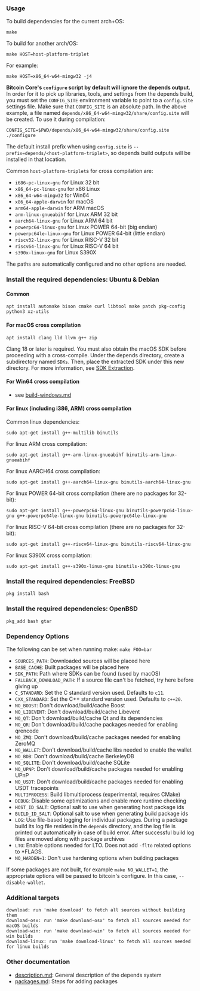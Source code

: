 ### Usage

To build dependencies for the current arch+OS:

    make

To build for another arch/OS:

    make HOST=host-platform-triplet

For example:

    make HOST=x86_64-w64-mingw32 -j4

**Bitcoin Core's `configure` script by default will ignore the depends output.** In
order for it to pick up libraries, tools, and settings from the depends build,
you must set the `CONFIG_SITE` environment variable to point to a `config.site` settings file.
Make sure that `CONFIG_SITE` is an absolute path.
In the above example, a file named `depends/x86_64-w64-mingw32/share/config.site` will be
created. To use it during compilation:

    CONFIG_SITE=$PWD/depends/x86_64-w64-mingw32/share/config.site ./configure

The default install prefix when using `config.site` is `--prefix=depends/<host-platform-triplet>`,
so depends build outputs will be installed in that location.

Common `host-platform-triplet`s for cross compilation are:

- `i686-pc-linux-gnu` for Linux 32 bit
- `x86_64-pc-linux-gnu` for x86 Linux
- `x86_64-w64-mingw32` for Win64
- `x86_64-apple-darwin` for macOS
- `arm64-apple-darwin` for ARM macOS
- `arm-linux-gnueabihf` for Linux ARM 32 bit
- `aarch64-linux-gnu` for Linux ARM 64 bit
- `powerpc64-linux-gnu` for Linux POWER 64-bit (big endian)
- `powerpc64le-linux-gnu` for Linux POWER 64-bit (little endian)
- `riscv32-linux-gnu` for Linux RISC-V 32 bit
- `riscv64-linux-gnu` for Linux RISC-V 64 bit
- `s390x-linux-gnu` for Linux S390X

The paths are automatically configured and no other options are needed.

### Install the required dependencies: Ubuntu & Debian

#### Common

    apt install automake bison cmake curl libtool make patch pkg-config python3 xz-utils

#### For macOS cross compilation

    apt install clang lld llvm g++ zip

Clang 18 or later is required. You must also obtain the macOS SDK before
proceeding with a cross-compile. Under the depends directory, create a
subdirectory named `SDKs`. Then, place the extracted SDK under this new directory.
For more information, see [SDK Extraction](../contrib/macdeploy/README.md#sdk-extraction).

#### For Win64 cross compilation

- see [build-windows.md](../doc/build-windows.md#cross-compilation-for-ubuntu-and-windows-subsystem-for-linux)

#### For linux (including i386, ARM) cross compilation

Common linux dependencies:

    sudo apt-get install g++-multilib binutils

For linux ARM cross compilation:

    sudo apt-get install g++-arm-linux-gnueabihf binutils-arm-linux-gnueabihf

For linux AARCH64 cross compilation:

    sudo apt-get install g++-aarch64-linux-gnu binutils-aarch64-linux-gnu

For linux POWER 64-bit cross compilation (there are no packages for 32-bit):

    sudo apt-get install g++-powerpc64-linux-gnu binutils-powerpc64-linux-gnu g++-powerpc64le-linux-gnu binutils-powerpc64le-linux-gnu

For linux RISC-V 64-bit cross compilation (there are no packages for 32-bit):

    sudo apt-get install g++-riscv64-linux-gnu binutils-riscv64-linux-gnu

For linux S390X cross compilation:

    sudo apt-get install g++-s390x-linux-gnu binutils-s390x-linux-gnu

### Install the required dependencies: FreeBSD

    pkg install bash

### Install the required dependencies: OpenBSD

    pkg_add bash gtar

### Dependency Options

The following can be set when running make: `make FOO=bar`

- `SOURCES_PATH`: Downloaded sources will be placed here
- `BASE_CACHE`: Built packages will be placed here
- `SDK_PATH`: Path where SDKs can be found (used by macOS)
- `FALLBACK_DOWNLOAD_PATH`: If a source file can't be fetched, try here before giving up
- `C_STANDARD`: Set the C standard version used. Defaults to `c11`.
- `CXX_STANDARD`: Set the C++ standard version used. Defaults to `c++20`.
- `NO_BOOST`: Don't download/build/cache Boost
- `NO_LIBEVENT`: Don't download/build/cache Libevent
- `NO_QT`: Don't download/build/cache Qt and its dependencies
- `NO_QR`: Don't download/build/cache packages needed for enabling qrencode
- `NO_ZMQ`: Don't download/build/cache packages needed for enabling ZeroMQ
- `NO_WALLET`: Don't download/build/cache libs needed to enable the wallet
- `NO_BDB`: Don't download/build/cache BerkeleyDB
- `NO_SQLITE`: Don't download/build/cache SQLite
- `NO_UPNP`: Don't download/build/cache packages needed for enabling UPnP
- `NO_USDT`: Don't download/build/cache packages needed for enabling USDT tracepoints
- `MULTIPROCESS`: Build libmultiprocess (experimental, requires CMake)
- `DEBUG`: Disable some optimizations and enable more runtime checking
- `HOST_ID_SALT`: Optional salt to use when generating host package ids
- `BUILD_ID_SALT`: Optional salt to use when generating build package ids
- `LOG`: Use file-based logging for individual packages. During a package build its log file
  resides in the `depends` directory, and the log file is printed out automatically in case
  of build error. After successful build log files are moved along with package archives
- `LTO`: Enable options needed for LTO. Does not add `-flto` related options to *FLAGS.
- `NO_HARDEN=1`: Don't use hardening options when building packages

If some packages are not built, for example `make NO_WALLET=1`, the appropriate
options will be passed to bitcoin's configure. In this case, `--disable-wallet`.

### Additional targets

    download: run 'make download' to fetch all sources without building them
    download-osx: run 'make download-osx' to fetch all sources needed for macOS builds
    download-win: run 'make download-win' to fetch all sources needed for win builds
    download-linux: run 'make download-linux' to fetch all sources needed for linux builds


### Other documentation

- [description.md](description.md): General description of the depends system
- [packages.md](packages.md): Steps for adding packages
